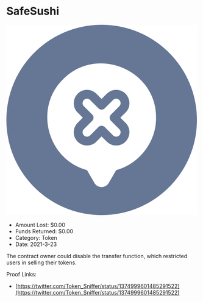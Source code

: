 # SafeSushi
![SafeSushi](/rektimages/SafeSushi.png)
- Amount Lost: $0.00
- Funds Returned: $0.00
- Category: Token
- Date: 2021-3-23

The contract owner could disable the transfer function, which restricted users in selling their tokens.


Proof Links:
- [https://twitter.com/Token_Sniffer/status/1374999601485291522](https://twitter.com/Token_Sniffer/status/1374999601485291522)


